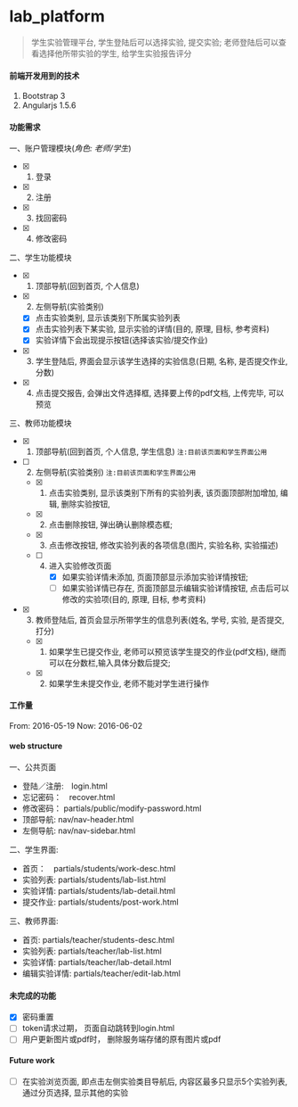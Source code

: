 # lab_platform

>学生实验管理平台, 学生登陆后可以选择实验, 提交实验; 老师登陆后可以查看选择他所带实验的学生, 给学生实验报告评分

#### 前端开发用到的技术
1. Bootstrap 3
2. Angularjs 1.5.6

#### 功能需求

一、账户管理模块(*角色: 老师/学生*)
- [x] 1. 登录
- [x] 2. 注册
- [x] 3. 找回密码
- [x] 4. 修改密码

二、学生功能模块
- [x] 1. 顶部导航(回到首页, 个人信息)
- [x] 2. 左侧导航(实验类别)
   - [x] 点击实验类别, 显示该类别下所属实验列表
   - [x] 点击实验列表下某实验, 显示实验的详情(目的, 原理, 目标, 参考资料)
   - [x] 实验详情下会出现提示按钮(选择该实验/提交作业)
- [x] 3. 学生登陆后, 界面会显示该学生选择的实验信息(日期, 名称, 是否提交作业, 分数)
- [x] 4. 点击提交报告, 会弹出文件选择框, 选择要上传的pdf文档, 上传完毕, 可以预览

三、教师功能模块
- [x] 1. 顶部导航(回到首页, 个人信息, 学生信息) `注:目前该页面和学生界面公用`
- [ ] 2. 左侧导航(实验类别) `注:目前该页面和学生界面公用`
    - [x] 1. 点击实验类别, 显示该类别下所有的实验列表, 该页面顶部附加增加, 编辑, 删除实验按钮,
    - [x] 2. 点击删除按钮, 弹出确认删除模态框; 
    - [x] 3. 点击修改按钮, 修改实验列表的各项信息(图片, 实验名称, 实验描述)
    - [ ] 4. 进入实验修改页面
           - [x] 如果实验详情未添加, 页面顶部显示添加实验详情按钮;
           - [ ] 如果实验详情已存在, 页面顶部显示编辑实验详情按钮, 点击后可以修改的实验项(目的, 原理, 目标, 参考资料)
- [x] 3. 教师登陆后, 首页会显示所带学生的信息列表(姓名, 学号, 实验, 是否提交, 打分)
    - [x] 1. 如果学生已提交作业, 老师可以预览该学生提交的作业(pdf文档), 继而可以在分数栏,输入具体分数后提交;
    - [x] 2. 如果学生未提交作业, 老师不能对学生进行操作

#### 工作量
From: 2016-05-19
 Now: 2016-06-02



#### web structure
一、公共页面
 - 登陆／注册:　login.html
 - 忘记密码：　recover.html
 - 修改密码： partials/public/modify-password.html
 - 顶部导航: nav/nav-header.html
 - 左侧导航: nav/nav-sidebar.html

二、学生界面: 
 - 首页：　partials/students/work-desc.html
 - 实验列表: partials/students/lab-list.html
 - 实验详情: partials/students/lab-detail.html
 - 提交作业: partials/students/post-work.html

三、教师界面: 
 - 首页: partials/teacher/students-desc.html
 - 实验列表: partials/teacher/lab-list.html
 - 实验详情: partials/teacher/lab-detail.html
 - 编辑实验详情: partials/teacher/edit-lab.html

#### 未完成的功能
- [x] 密码重置
- [ ] token请求过期， 页面自动跳转到login.html
- [ ] 用户更新图片或pdf时， 删除服务端存储的原有图片或pdf

#### Future work
- [ ] 在实验浏览页面, 即点击左侧实验类目导航后, 内容区最多只显示5个实验列表, 通过分页选择, 显示其他的实验
